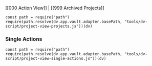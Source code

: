 [[000 Action View]] | [[999 Archived Projects]]

```dataviewjs
const path = require("path")
require(path.resolve(dv.app.vault.adapter.basePath, "tools/dv-script/project-view-projects.js"))(dv)
```

### Single Actions

```dataviewjs
const path = require("path")
require(path.resolve(dv.app.vault.adapter.basePath, "tools/dv-script/project-view-single-actions.js"))(dv)
```
